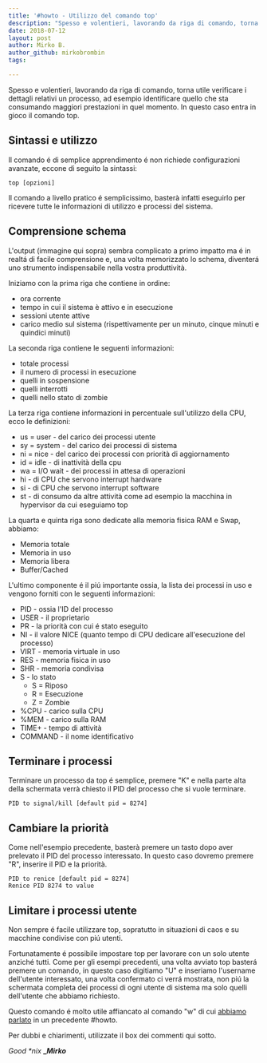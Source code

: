 ```yaml
---
title: '#howto - Utilizzo del comando top'
description: "Spesso e volentieri, lavorando da riga di comando, torna utile verificare i dettagli relativi un processo.."
date: 2018-07-12
layout: post
author: Mirko B.
author_github: mirkobrombin
tags:

---
```

Spesso e volentieri, lavorando da riga di comando, torna utile verificare i dettagli relativi un processo, ad esempio identificare quello che sta consumando maggiori prestazioni in quel momento. In questo caso entra in gioco il comando top.

## Sintassi e utilizzo

Il comando é di semplice apprendimento é non richiede configurazioni avanzate, eccone di seguito la sintassi:

    top [opzioni]

Il comando a livello pratico é semplicissimo, basterà infatti eseguirlo per ricevere tutte le informazioni di utilizzo e processi del sistema.

## Comprensione schema

L'output (immagine qui sopra) sembra complicato a primo impatto ma é in realtá di facile comprensione e, una volta memorizzato lo schema, diventerá uno strumento indispensabile nella vostra produttività.

Iniziamo con la prima riga che contiene in ordine:

*   ora corrente
*   tempo in cui il sistema è attivo e in esecuzione
*   sessioni utente attive
*   carico medio sul sistema (rispettivamente per un minuto, cinque minuti e quindici minuti)

La seconda riga contiene le seguenti informazioni:

*   totale processi
*   il numero di processi in esecuzione
*   quelli in sospensione
*   quelli interrotti
*   quelli nello stato di zombie

La terza riga contiene informazioni in percentuale sull'utilizzo della CPU, ecco le definizioni:

*   us = user - del carico dei processi utente
*   sy = system -  del carico dei processi di sistema
*   ni = nice - del carico dei processi con priorità di aggiornamento
*   id = idle - di inattività della cpu
*   wa = I/O wait - dei processi in attesa di operazioni
*   hi - di CPU che servono interrupt hardware
*   si - di CPU che servono interrupt software
*   st - di consumo da altre attività come ad esempio la macchina in hypervisor da cui eseguiamo top

La quarta e quinta riga sono dedicate alla memoria fisica RAM e Swap, abbiamo:

*   Memoria totale
*   Memoria in uso
*   Memoria libera
*   Buffer/Cached

L'ultimo componente é il piú importante ossia, la lista dei processi in uso e vengono forniti con le seguenti informazioni:

*   PID - ossia l'ID del processo
*   USER - il proprietario
*   PR - la priorità con cui é stato eseguito
*   NI - il valore NICE (quanto tempo di CPU dedicare all'esecuzione del processo)
*   VIRT - memoria virtuale in uso
*   RES - memoria fisica in uso
*   SHR - memoria condivisa
*   S - lo stato  
    - S = Riposo  
    - R = Esecuzione  
    - Z = Zombie
*   %CPU - carico sulla CPU
*   %MEM - carico sulla RAM
*   TIME+ - tempo di attività
*   COMMAND - il nome identificativo

## Terminare i processi

Terminare un processo da top é semplice, premere "K" e nella parte alta della schermata verrà chiesto il PID del processo che si vuole terminare.

    PID to signal/kill [default pid = 8274]

## Cambiare la priorità

Come nell'esempio precedente, basterà premere un tasto dopo aver prelevato il PID del processo interessato. In questo caso dovremo premere "R", inserire il PID e la priorità.

    PID to renice [default pid = 8274]
    Renice PID 8274 to value

## Limitare i processi utente

Non sempre é facile utilizzare top, sopratutto in situazioni di caos e su macchine condivise con piú utenti.

Fortunatamente é possibile impostare top per lavorare con un solo utente anziché tutti. Come per gli esempi precedenti, una volta avviato top basterá premere un comando, in questo caso digitiamo "U" e inseriamo l'username dell'utente interessato, una volta confermato ci verrá mostrata, non piú la schermata completa dei processi di ogni utente di sistema ma solo quelli dell'utente che abbiamo richiesto.

Questo comando é molto utile affiancato al comando "w" di cui [abbiamo parlato](https://linuxhub.it/article/howto-utilizzo-del-comando-w) in un precedente #howto.

Per dubbi e chiarimenti, utilizzate il box dei commenti qui sotto. 

_Good *nix_ **__Mirko_**